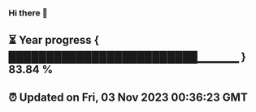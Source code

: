 ### Hi there 👋
⏳ Year progress { █████████████████████████▁▁▁▁▁ } 83.84 %
---
⏰ Updated on Fri, 03 Nov 2023 00:36:23 GMT
---
